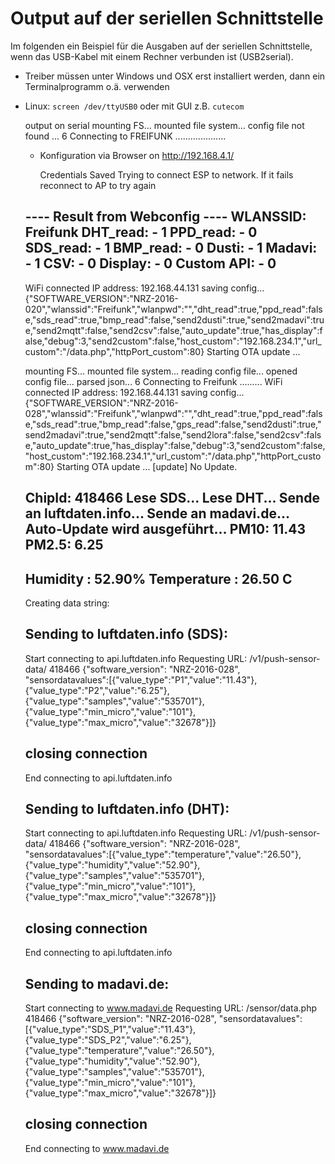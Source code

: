 # Output auf der seriellen Schnittstelle

Im folgenden ein Beispiel für die Ausgaben auf der seriellen Schnittstelle, wenn das USB-Kabel mit einem Rechner verbunden ist (USB2serial).

* Treiber müssen unter Windows und OSX erst installiert werden, dann ein Terminalprogramm o.ä. verwenden
* Linux: `screen /dev/ttyUSB0` oder mit GUI z.B. `cutecom`


    output on serial
    mounting FS...
    mounted file system...
    config file not found ...
    6
    Connecting to FREIFUNK
    ....................
    
    * Konfiguration via Browser on http://192.168.4.1/
    
        Credentials Saved
        Trying to connect ESP to network.
        If it fails reconnect to AP to try again
    
    ---- Result from Webconfig ----
    WLANSSID: Freifunk
    DHT_read:  - 1
    PPD_read:  - 0
    SDS_read:  - 1
    BMP_read:  - 0
    Dusti:  - 1
    Madavi:  - 1
    CSV:  - 0
    Display:  - 0
    Custom API:  - 0
    ------
    WiFi connected
                  IP address: 192.168.44.131
    saving config...
    {"SOFTWARE_VERSION":"NRZ-2016-020","wlanssid":"Freifunk","wlanpwd":"","dht_read":true,"ppd_read":false,"sds_read":true,"bmp_read":false,"send2dusti":true,"send2madavi":true,"send2mqtt":false,"send2csv":false,"auto_update":true,"has_display":false,"debug":3,"send2custom":false,"host_custom":"192.168.234.1","url_custom":"/data.php","httpPort_custom":80}
    Starting OTA update ...
    
    
    mounting FS...
    mounted file system...
    reading config file...
    opened config file...
    parsed json...
    6
    Connecting to Freifunk
    .........
    WiFi connected
                  IP address: 192.168.44.131
    saving config...
    {"SOFTWARE_VERSION":"NRZ-2016-028","wlanssid":"Freifunk","wlanpwd":"","dht_read":true,"ppd_read":false,"sds_read":true,"bmp_read":false,"gps_read":false,"send2dusti":true,"send2madavi":true,"send2mqtt":false,"send2lora":false,"send2csv":false,"auto_update":true,"has_display":false,"debug":3,"send2custom":false,"host_custom":"192.168.234.1","url_custom":"/data.php","httpPort_custom":80}
    Starting OTA update ...
    [update] No Update.
    
    ChipId: 
    418466
    Lese SDS...
    Lese DHT...
    Sende an luftdaten.info...
    Sende an madavi.de...
    Auto-Update wird ausgeführt...
    PM10:  11.43
    PM2.5: 6.25
    ------
    Humidity    : 52.90%
    Temperature : 26.50 C
    ------
    Creating data string:
    ## Sending to luftdaten.info (SDS):
    Start connecting to api.luftdaten.info
    Requesting URL: /v1/push-sensor-data/
    418466
    {"software_version": "NRZ-2016-028", "sensordatavalues":[{"value_type":"P1","value":"11.43"},{"value_type":"P2","value":"6.25"},{"value_type":"samples","value":"535701"},{"value_type":"min_micro","value":"101"},{"value_type":"max_micro","value":"32678"}]}
    
    closing connection
    ------

    End connecting to api.luftdaten.info
    ## Sending to luftdaten.info (DHT):
    Start connecting to api.luftdaten.info
    Requesting URL: /v1/push-sensor-data/
    418466
    {"software_version": "NRZ-2016-028", "sensordatavalues":[{"value_type":"temperature","value":"26.50"},{"value_type":"humidity","value":"52.90"},{"value_type":"samples","value":"535701"},{"value_type":"min_micro","value":"101"},{"value_type":"max_micro","value":"32678"}]}
    
    closing connection
    ------    
    End connecting to api.luftdaten.info
    ## Sending to madavi.de:
    Start connecting to www.madavi.de
    Requesting URL: /sensor/data.php
    418466
    {"software_version": "NRZ-2016-028", "sensordatavalues":[{"value_type":"SDS_P1","value":"11.43"},{"value_type":"SDS_P2","value":"6.25"},{"value_type":"temperature","value":"26.50"},{"value_type":"humidity","value":"52.90"},{"value_type":"samples","value":"535701"},{"value_type":"min_micro","value":"101"},{"value_type":"max_micro","value":"32678"}]}
    
    closing connection
    ------
    End connecting to www.madavi.de
